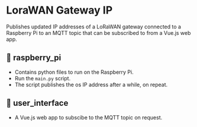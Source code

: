 # LoraWAN Gateway IP
Publishes updated IP addresses of a LoRaWAN gateway connected to a Raspberry Pi to an MQTT topic that can be subscribed to from a Vue.js web app.

## :file_folder: raspberry_pi
- Contains python files to run on the Raspberry Pi.
- Run the `main.py` script.
- The script publishes the os IP address after a while, on repeat.

## :file_folder: user_interface
- A Vue.js web app to subscibe to the MQTT topic on request.
